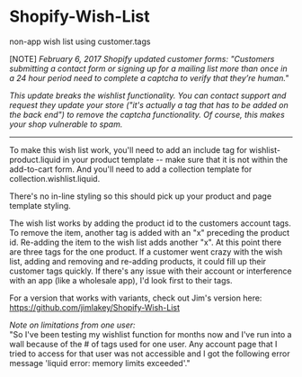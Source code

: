 Shopify-Wish-List
=================

non-app wish list using customer.tags

[NOTE] 
*February 6, 2017 Shopify updated customer forms: "Customers submitting a contact form or signing up for a mailing list more than once in a 24 hour period need to complete a captcha to verify that they’re human."*

*This update breaks the wishlist functionality. You can contact support and request they update your store ("it's actually a tag that has to be added on the back end") to remove the captcha functionality. Of course, this makes your shop vulnerable to spam.*

---

To make this wish list work, you'll need to add an include tag for wishlist-product.liquid in your product template -- make sure that it is not within the add-to-cart form. And you'll need to add a collection template for collection.wishlist.liquid.

There's no in-line styling so this should pick up your product and page template styling.

The wish list works by adding the product id to the customers account tags. To remove the item, another tag is added 
with an "x" preceding the product id. Re-adding the item to the wish list adds another "x". At this point there are 
three tags for the one product. If a customer went crazy with the wish list, adding and removing and re-adding 
products, it could fill up their customer tags quickly. If there's any issue with their account or interference 
with an app (like a wholesale app), I'd look first to their tags.

For a version that works with variants, check out Jim's version here: https://github.com/jimlakey/Shopify-Wish-List

*Note on limitations from one user:*<br />
"So I've been testing my wishlist function for months now and I've run into a wall because of the # of tags used for one user. Any account page that I tried to access for that user was not accessible and I got the following error message 'liquid error: memory limits exceeded'."
